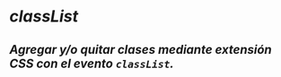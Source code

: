 # **_classList_**

## _Agregar y/o quitar clases mediante extensión CSS con el evento ```classList```._
